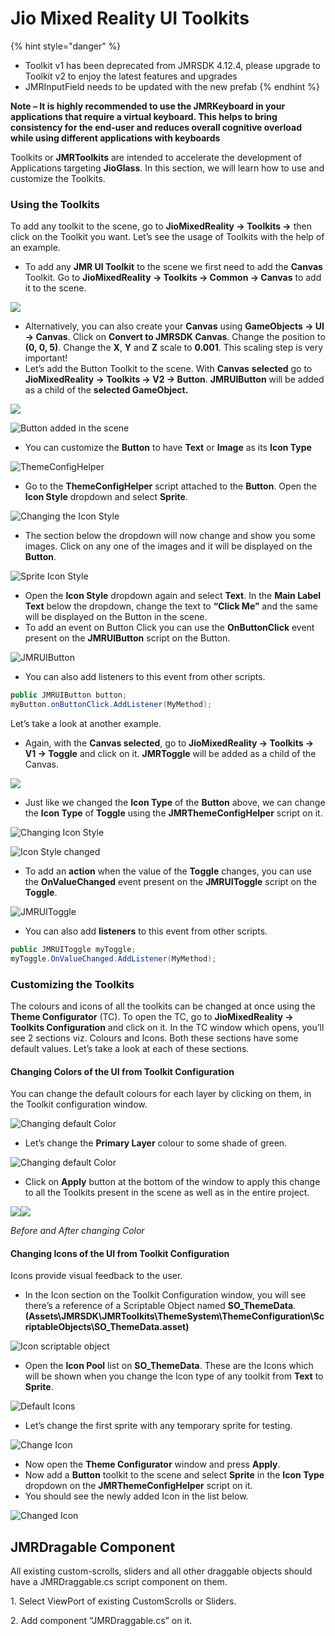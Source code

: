 # Jio Mixed Reality UI Toolkits

{% hint style="danger" %}
* Toolkit v1 has been deprecated from JMRSDK 4.12.4, please upgrade to Toolkit v2 to enjoy the latest features and upgrades
* JMRInputField needs to be updated with the new prefab
{% endhint %}

**Note – It is highly recommended to use the JMRKeyboard in your applications that require a virtual keyboard. This helps to bring consistency for the end-user and reduces overall cognitive overload while using different applications with keyboards**

Toolkits or **JMRToolkits** are intended to accelerate the development of Applications targeting **JioGlass**. In this section, we will learn how to use and customize the Toolkits.

### Using the Toolkits

To add any toolkit to the scene, go to **JioMixedReality -> Toolkits ->** then click on the Toolkit you want. Let’s see the usage of Toolkits with the help of an example.

* To add any **JMR UI Toolkit** to the scene we first need to add the **Canvas** Toolkit. Go to **JioMixedReality -> Toolkits -> Common -> Canvas** to add it to the scene.

![](<../.gitbook/assets/Screenshot (12).png>)

* Alternatively, you can also create your **Canvas** using **GameObjects -> UI -> Canvas**. Click on **Convert to JMRSDK Canvas**. Change the position to **(0, 0, 5)**. Change the **X**, **Y** and **Z** scale to **0.001**. This scaling step is very important!
* Let’s add the Button Toolkit to the scene. With **Canvas** **selected** go to **JioMixedReality -> Toolkits -> V2 -> Button**. **JMRUIButton** will be added as a child of the **selected GameObject.**

![](<../.gitbook/assets/Screenshot (14).png>)

![Button added in the scene](../.gitbook/assets/19.png)

* You can customize the **Button** to have **Text** or **Image** as its **Icon Type**

![ThemeConfigHelper](../.gitbook/assets/20.png)

* Go to the **ThemeConfigHelper** script attached to the **Button**. Open the **Icon Style** dropdown and select **Sprite**.

![Changing the Icon Style](../.gitbook/assets/21.png)

* The section below the dropdown will now change and show you some images. Click on any one of the images and it will be displayed on the **Button**.

![Sprite Icon Style](../.gitbook/assets/22.png)

* Open the **Icon Style** dropdown again and select **Text**. In the **Main Label Text** below the dropdown, change the text to **“Click Me”** and the same will be displayed on the Button in the scene.
* To add an event on Button Click you can use the **OnButtonClick** event present on the **JMRUIButton** script on the Button.

![JMRUIButton](../.gitbook/assets/23.png)

* You can also add listeners to this event from other scripts.

```csharp
public JMRUIButton button;
myButton.onButtonClick.AddListener(MyMethod);
```

Let’s take a look at another example.

* Again, with the **Canvas selected**, go to **JioMixedReality -> Toolkits -> V1 -> Toggle** and click on it. **JMRToggle** will be added as a child of the Canvas.

![](<../.gitbook/assets/Screenshot (16).png>)

* Just like we changed the **Icon Type** of the **Button** above, we can change the **Icon Type** of **Toggle** using the **JMRThemeConfigHelper** script on it.

![Changing Icon Style](../.gitbook/assets/25.png)

![Icon Style changed](../.gitbook/assets/26.png)

* To add an **action** when the value of the **Toggle** changes, you can use the **OnValueChanged** event present on the **JMRUIToggle** script on the **Toggle**.

![JMRUIToggle](../.gitbook/assets/27.png)

* You can also add **listeners** to this event from other scripts.

```csharp
public JMRUIToggle myToggle;
myToggle.OnValueChanged.AddListener(MyMethod);
```

### Customizing the Toolkits

The colours and icons of all the toolkits can be changed at once using the **Theme Configurator** (TC). To open the TC, go to **JioMixedReality -> Toolkits Configuration** and click on it. In the TC window which opens, you’ll see 2 sections viz. Colours and Icons. Both these sections have some default values. Let’s take a look at each of these sections.

#### Changing Colors of the UI from Toolkit Configuration

You can change the default colours for each layer by clicking on them, in the Toolkit configuration window.

![Changing default Color](../.gitbook/assets/28.png)

* Let’s change the **Primary Layer** colour to some shade of green.

![Changing default Color](../.gitbook/assets/29.png)

* Click on **Apply** button at the bottom of the window to apply this change to all the Toolkits present in the scene as well as in the entire project.

![](../.gitbook/assets/30.png)![](../.gitbook/assets/31.png)

&#x20;                                          _Before and After changing Color_

#### Changing Icons of the UI from Toolkit Configuration

Icons provide visual feedback to the user.

* In the Icon section on the Toolkit Configuration window, you will see there’s a reference of a Scriptable Object named **SO\_ThemeData**. **(Assets\JMRSDK\JMRToolkits\ThemeSystem\ThemeConfiguration\ScriptableObjects\SO\_ThemeData.asset)**

![Icon scriptable object](../.gitbook/assets/32.png)

* Open the **Icon Pool** list on **SO\_ThemeData**. These are the Icons which will be shown when you change the Icon type of any toolkit from **Text** to **Sprite**.

![Default Icons](../.gitbook/assets/33.png)

* Let’s change the first sprite with any temporary sprite for testing.

![Change Icon](../.gitbook/assets/34.png)

* Now open the **Theme Configurator** window and press **Apply**.
* Now add a **Button** toolkit to the scene and select **Sprite** in the **Icon Type** dropdown on the **JMRThemeConfigHelper** script on it.
* You should see the newly added Icon in the list below.

![Changed Icon](../.gitbook/assets/35.png)

## JMRDragable Component

All existing custom-scrolls, sliders and all other draggable objects should have a JMRDraggable.cs script component on them.

1\.  Select ViewPort of existing CustomScrolls or Sliders.

2\.  Add component “JMRDraggable.cs” on it.

